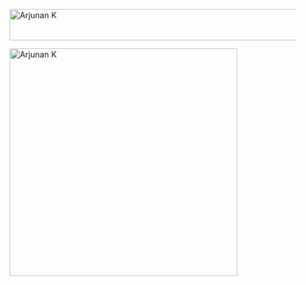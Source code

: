 <p align="left"><img src="https://readme-typing-svg.herokuapp.com?font=Kaushan+Script&size=40&duration=4500&color=ffffff&background=FFFFFF00&vCenter=true&width=650&height=55&lines=Open+Source+Contributor" alt="Arjunan K" width="620" height="55"></p>
<p align='left'><img alt="Arjunan K" width="400px" src="https://github-readme-streak-stats.herokuapp.com?user=arjunan-k&theme=dark&hide_border=true"></p>
